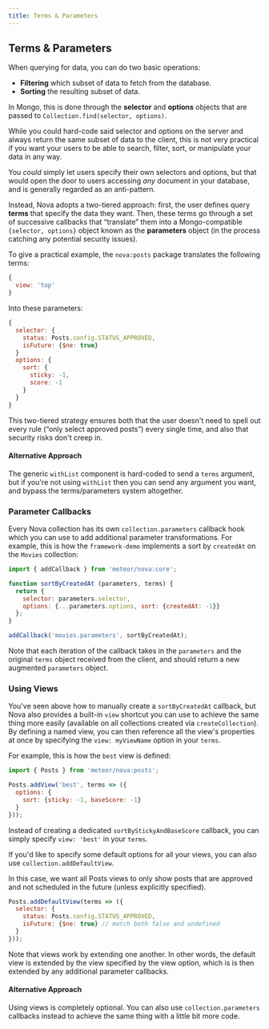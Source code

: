 ```yaml
---
title: Terms & Parameters
---
```


## Terms & Parameters

When querying for data, you can do two basic operations:

- **Filtering** which subset of data to fetch from the database.
- **Sorting** the resulting subset of data. 

In Mongo, this is done through the **selector** and **options** objects that are passed to `Collection.find(selector, options)`.

While you could hard-code said selector and options on the server and always return the same subset of data to the client, this is not very practical if you want your users to be able to search, filter, sort, or manipulate your data in any way. 

You *could* simply let users specify their own selectors and options, but that would open the door to users accessing *any* document in your database, and is generally regarded as an anti-pattern. 

Instead, Nova adopts a two-tiered approach: first, the user defines query **terms** that specify the data they want. Then, these terms go through a set of successive callbacks that “translate” them into a Mongo-compatible `{selector, options}` object known as the **parameters** object (in the process catching any potential security issues).

To give a practical example, the `nova:posts` package translates the following terms:

```js
{
  view: 'top'
}
```
Into these parameters:

```js
{
  selector: {
    status: Posts.config.STATUS_APPROVED,
    isFuture: {$ne: true}
  }
  options: {
    sort: {
      sticky: -1, 
      score: -1
    }
  }
}
```

This two-tiered strategy ensures both that the user doesn't need to spell out every rule (“only select approved posts”) every single time, and also that security risks don't creep in. 

#### Alternative Approach

The generic `withList` component is hard-coded to send a `terms` argument, but if you're not using `withList` then you can send any argument you want, and bypass the terms/parameters system altogether. 

### Parameter Callbacks

Every Nova collection has its own `collection.parameters` callback hook which you can use to add additional parameter transformations. For example, this is how the `framework-demo` implements a sort by `createdAt` on the `Movies` collection:

```js
import { addCallback } from 'meteor/nova:core';

function sortByCreatedAt (parameters, terms) {
  return {
    selector: parameters.selector, 
    options: {...parameters.options, sort: {createdAt: -1}}
  };
}

addCallback('movies.parameters', sortByCreatedAt);
```

Note that each iteration of the callback takes in the `parameters` and the original `terms` object received from the client, and should return a new augmented `parameters` object.

### Using Views

You've seen above how to manually create a `sortByCreatedAt` callback, but Nova also provides a built-in `view` shortcut you can use to achieve the same thing more easily (available on all collections created via `createCollection`). By defining a named view, you can then reference all the view's properties at once by specifying the `view: myViewName` option in your `terms`.

For example, this is how the `best` view is defined:

```js
import { Posts } from 'meteor/nova:posts';

Posts.addView('best', terms => ({
  options: {
    sort: {sticky: -1, baseScore: -1}
  }
}));
```

Instead of creating a dedicated `sortByStickyAndBaseScore` callback, you can simply specify `view: 'best'` in your `terms`.

If you'd like to specify some default options for all your views, you can also use `collection.addDefaultView`.

In this case, we want all Posts views to only show posts that are approved and not scheduled in the future (unless explicitly specified).

```js
Posts.addDefaultView(terms => ({
  selector: {
    status: Posts.config.STATUS_APPROVED,
    isFuture: {$ne: true} // match both false and undefined
  }
}));
```

Note that views work by extending one another. In other words, the default view is extended by the view specified by the view option, which is is then extended by any additional parameter callbacks. 

#### Alternative Approach

Using views is completely optional. You can also use `collection.parameters` callbacks instead to achieve the same thing with a little bit more code. 
